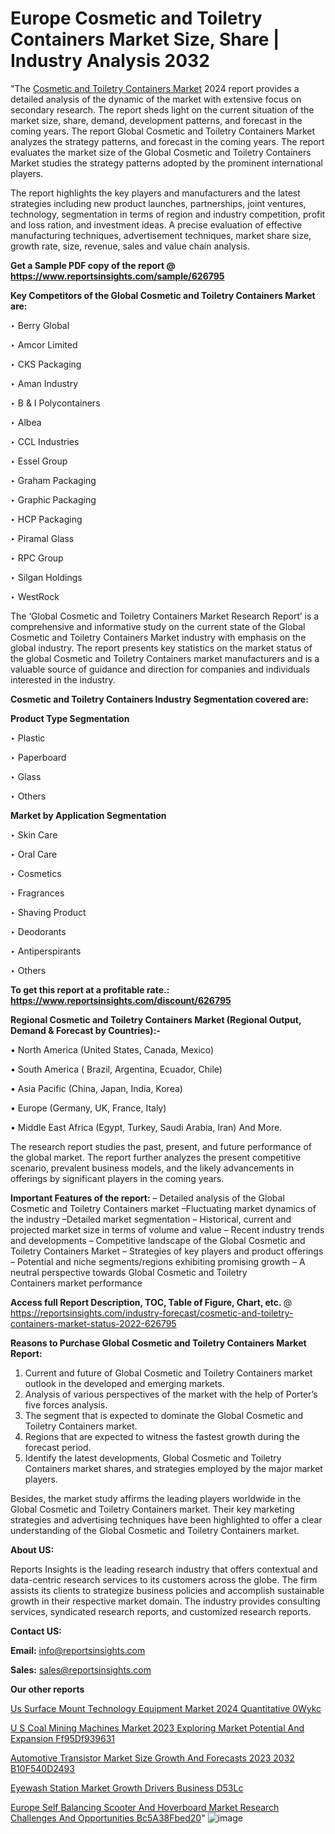 # Europe Cosmetic and Toiletry Containers Market Size, Share | Industry Analysis 2032

 "The <a href=https://www.reportsinsights.com/sample/626795>Cosmetic and Toiletry Containers Market</a> 2024 report provides a detailed analysis of the dynamic of the market with extensive focus on secondary research. The report sheds light on the current situation of the market size, share, demand, development patterns, and forecast in the coming years. The report Global Cosmetic and Toiletry Containers Market analyzes the strategy patterns, and forecast in the coming years. The report evaluates the market size of the Global Cosmetic and Toiletry Containers Market studies the strategy patterns adopted by the prominent international players.

The report highlights the key players and manufacturers and the latest strategies including new product launches, partnerships, joint ventures, technology, segmentation in terms of region and industry competition, profit and loss ration, and investment ideas. A precise evaluation of effective manufacturing techniques, advertisement techniques, market share size, growth rate, size, revenue, sales and value chain analysis.

<strong>Get a Sample PDF copy of the report @ <a href=https://www.reportsinsights.com/sample/626795 style=color:#0000ff;>https://www.reportsinsights.com/sample/626795</a></strong>

<strong>Key Competitors of the Global Cosmetic and Toiletry Containers Market are:</strong>

‣ Berry Global

‣ Amcor Limited

‣ CKS Packaging

‣ Aman Industry

‣ B & I Polycontainers

‣ Albea

‣ CCL Industries

‣ Essel Group

‣ Graham Packaging

‣ Graphic Packaging

‣ HCP Packaging

‣ Piramal Glass

‣ RPC Group

‣ Silgan Holdings

‣ WestRock

The ‘Global Cosmetic and Toiletry Containers Market Research Report’ is a comprehensive and informative study on the current state of the Global Cosmetic and Toiletry Containers Market industry with emphasis on the global industry. The report presents key statistics on the market status of the global Cosmetic and Toiletry Containers market manufacturers and is a valuable source of guidance and direction for companies and individuals interested in the industry.

<strong>Cosmetic and Toiletry Containers Industry Segmentation covered are:</strong>

<strong>Product Type Segmentation</strong>

‣    Plastic

‣ Paperboard

‣ Glass

‣ Others

<strong>Market by Application Segmentation</strong>

‣   Skin Care

‣ Oral Care

‣ Cosmetics

‣ Fragrances

‣ Shaving Product

‣ Deodorants

‣ Antiperspirants

‣ Others

<strong>To get this report at a profitable rate.: <a href=https://www.reportsinsights.com/discount/626795 style=color:#0000ff;>https://www.reportsinsights.com/discount/626795</a></strong>

<strong>Regional Cosmetic and Toiletry Containers Market (Regional Output, Demand &amp; Forecast by Countries):-</strong>

• North America (United States, Canada, Mexico)

• South America ( Brazil, Argentina, Ecuador, Chile)

• Asia Pacific (China, Japan, India, Korea)

• Europe (Germany, UK, France, Italy)

• Middle East Africa (Egypt, Turkey, Saudi Arabia, Iran) And More.

The research report studies the past, present, and future performance of the global market. The report further analyzes the present competitive scenario, prevalent business models, and the likely advancements in offerings by significant players in the coming years.

<strong>Important Features of the report:</strong>
– Detailed analysis of the Global Cosmetic and Toiletry Containers market
–Fluctuating market dynamics of the industry
–Detailed market segmentation
– Historical, current and projected market size in terms of volume and value
– Recent industry trends and developments
– Competitive landscape of the Global Cosmetic and Toiletry Containers Market
– Strategies of key players and product offerings
– Potential and niche segments/regions exhibiting promising growth
– A neutral perspective towards Global Cosmetic and Toiletry Containers market performance

<strong>Access full Report Description, TOC, Table of Figure, Chart, etc. </strong>@   <a href=https://reportsinsights.com/industry-forecast/cosmetic-and-toiletry-containers-market-status-2022-626795 style=color:#0000ff;>https://reportsinsights.com/industry-forecast/cosmetic-and-toiletry-containers-market-status-2022-626795</a>

<strong>Reasons to Purchase Global Cosmetic and Toiletry Containers Market Report:</strong>
1. Current and future of Global Cosmetic and Toiletry Containers market outlook in the developed and emerging markets.
2. Analysis of various perspectives of the market with the help of Porter’s five forces analysis.
3. The segment that is expected to dominate the Global Cosmetic and Toiletry Containers market.
4. Regions that are expected to witness the fastest growth during the forecast period.
5. Identify the latest developments, Global Cosmetic and Toiletry Containers market shares, and strategies employed by the major market players.

Besides, the market study affirms the leading players worldwide in the Global Cosmetic and Toiletry Containers market. Their key marketing strategies and advertising techniques have been highlighted to offer a clear understanding of the Global Cosmetic and Toiletry Containers market.

<strong><strong>About US</strong>:</strong>

Reports Insights is the leading research industry that offers contextual and data-centric research services to its customers across the globe. The firm assists its clients to strategize business policies and accomplish sustainable growth in their respective market domain. The industry provides consulting services, syndicated research reports, and customized research reports.

<strong>Contact US:</strong>

<p class=><b>Email:</b> <a href=mailto:info@reportsinsights.com>info@reportsinsights.com</a></p>
<p class=><b>Sales:</b> <a href=mailto:sales@reportsinsights.com>sales@reportsinsights.com</a></p>

<strong>Our other reports</strong>

<a href=https://www.linkedin.com/pulse/us-surface-mount-technology-equipment-market-2024-quantitative-0wykc/>Us Surface Mount Technology Equipment Market 2024 Quantitative 0Wykc</a>

<a href=https://medium.com/@akitotamura255/u-s-coal-mining-machines-market-2023-exploring-market-potential-and-expansion-ff95df939631>U S Coal Mining Machines Market 2023 Exploring Market Potential And Expansion Ff95Df939631</a>

<a href=https://medium.com/@g65914336/automotive-transistor-market-size-growth-and-forecasts-2023-2032-b10f540d2493>Automotive Transistor Market Size Growth And Forecasts 2023 2032 B10F540D2493</a>

<a href=https://www.linkedin.com/pulse/eyewash-station-market-growth-drivers-business-d53lc/>Eyewash Station Market Growth Drivers Business D53Lc</a>

<a href=https://medium.com/@nadeemkazi632/europe-self-balancing-scooter-and-hoverboard-market-research-challenges-and-opportunities-bc5a38fbed20>Europe Self Balancing Scooter And Hoverboard Market Research Challenges And Opportunities Bc5A38Fbed20</a>"
![image](https://github.com/daminid12/RImarketresearch/assets/158430485/ed31964e-9aa5-4d05-a87c-86977e7f435d)
